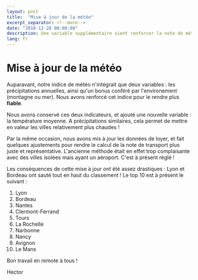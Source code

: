 ```yaml
---
layout: post
title:  "Mise à jour de la météo"
excerpt_separator: <!--more-->
date: "2018-12-28 00:00:00"
description: Une variable supplémentaire vient renforcer la note de météo !
lang: fr
---
```


# Mise à jour de la météo

Auparavant, notre indice de météo n'intégrait que deux variables : les précipitations annuelles, ainsi qu'un bonus conféré par l'environement (montagne ou mer). Nous avons renforcé cet indice pour le rendre plus **fiable**.

Nous avons conservé ces deux indicateurs, et ajouté une nouvelle variable : la température moyenne. A précipitations similaires, cela permet de mettre en valeur les villes relativement plus chaudes !

<!--more-->

Par la même occasion, nous avons mis à jour les données de loyer, et fait quelques ajustements pour rendre le calcul de la note de transport plus juste et représentative. L'ancienne méthode était en effet trop complaisante avec des villes isolées mais ayant un aéroport. C'est à présent réglé !

Les conséquences de cette mise à jour ont été assez drastiques : Lyon et Bordeau ont sauté tout en haut du classement ! Le top 10 est à présent le suivant :

1. Lyon
2. Bordeau
3. Nantes
4. Clermont-Ferrand
5. Tours
6. La Rochelle
7. Narbonne
8. Nancy
9. Avignon
10. Le Mans

Bon travail en remote à tous !

Hector